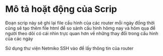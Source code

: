 # Mô tả hoặt động của Scrip 

Đoạn scrip này sẽ ghi lại file cấu hình của các router mỗi ngày đồng thời cũng sẽ tạo thêm file html để so sánh cấu hình hômg nay và hôm qua để người theo dõi có cái nhìn trực quan hơn về những thay đổi trong cấu hình của các ngày

Sử dụng thư viện Netmiko SSH vào để lấy thông tin của router
